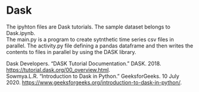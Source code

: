 # Dask

The ipyhton files are Dask tutorials.  The sample dataset belongs to Dask.ipynb.  
The main.py is a program to create sytnthetic time series csv files in parallel.
The activity.py file defining a pandas dataframe and then writes the contents to files in parallel by using the DASK library.

Dask Developers. “DASK Tutorial Documentation.” DASK. 2018. https://tutorial.dask.org/00_overview.html.  
Sowmya.L.R. “Introduction to Dask in Python.” GeeksforGeeks. 10 July 2020. https://www.geeksforgeeks.org/introduction-to-dask-in-python/.
